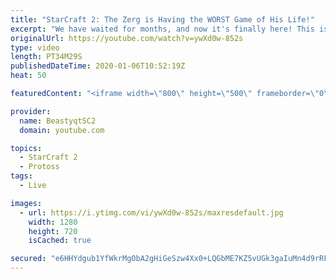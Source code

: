 ```yaml
---
title: "StarCraft 2: The Zerg is Having the WORST Game of His Life!"
excerpt: "We have waited for months, and now it's finally here! This is the VOID RAYS to GRANDMASTER series! With the new balance changes to speedy Void Rays in the latest patch, we can now begin the series right! At this point in the series, we are introducing other units into the composition to make the games"
originalUrl: https://youtube.com/watch?v=ywXd0w-852s
type: video
length: PT34M29S
publishedDateTime: 2020-01-06T10:52:19Z
heat: 50

featuredContent: "<iframe width=\"800\" height=\"500\" frameborder=\"0\" src=\"https://www.youtube.com/embed/ywXd0w-852s\" allow=\"accelerometer; autoplay; encrypted-media; gyroscope; picture-in-picture\" allowfullscreen></iframe>"

provider:
  name: BeastyqtSC2
  domain: youtube.com

topics:
  - StarCraft 2
  - Protoss
tags:
  - Live

images:
  - url: https://i.ytimg.com/vi/ywXd0w-852s/maxresdefault.jpg
    width: 1280
    height: 720
    isCached: true

secured: "e6HHYdgub1YfWkrMgObA2gHiGeSzw4Xx0+LQGbME7KZ5vUGk3gaIuMn4d9rRFuC2k084h6RxUi3Sv3zOLzj6bRgWQYNZiPmBnTVuMHFcJqlJEiW3pYMLMclCXI00h5emgtJvlS5JW2v/bm6rvx85xNDgZ8VKnBv+FBrqzSSvkxbQEPCD1f1mDkcwF3ZjVBfuD3cQ/KrcbWrBMmX9iW2YbMXyIapLLGFcPzOlh/e0SCAf/XDtEomuEa3jpHNbrjdxGZicXwGs2dhuPWSTgrGDCIBD+ZKqc357+nWe8M7CPu6oEUFvRywqpGSX6UkmI+5WUfTqLpmf/Rljl0+HhPkHC08kiEM01vTwGzQ30qOpIzD1RRqPnqdk6RC1KxUg9j3I0ilCrYeYapil7DCxPq3kUDGTUoOa8SzHohsPC6xsUuU=;p3yA4+2wdquyJo8yT4klkA=="
---
```



